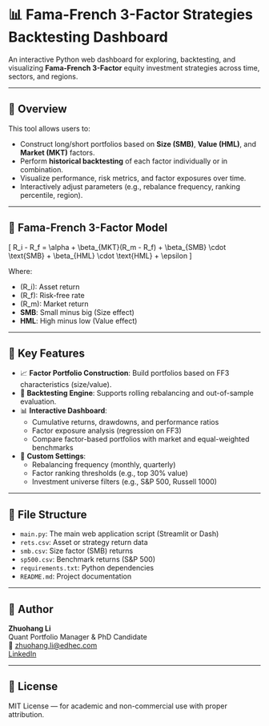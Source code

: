 # 📊 Fama-French 3-Factor Strategies Backtesting Dashboard

An interactive Python web dashboard for exploring, backtesting, and visualizing **Fama-French 3-Factor** equity investment strategies across time, sectors, and regions.

---

## 🧠 Overview

This tool allows users to:
- Construct long/short portfolios based on **Size (SMB)**, **Value (HML)**, and **Market (MKT)** factors.
- Perform **historical backtesting** of each factor individually or in combination.
- Visualize performance, risk metrics, and factor exposures over time.
- Interactively adjust parameters (e.g., rebalance frequency, ranking percentile, region).

---

## 🧮 Fama-French 3-Factor Model

\[
R_i - R_f = \alpha + \beta_{MKT}(R_m - R_f) + \beta_{SMB} \cdot \text{SMB} + \beta_{HML} \cdot \text{HML} + \epsilon
\]

Where:
- \(R_i\): Asset return  
- \(R_f\): Risk-free rate  
- \(R_m\): Market return  
- **SMB**: Small minus big (Size effect)  
- **HML**: High minus low (Value effect)

---

## 🚀 Key Features

- 📈 **Factor Portfolio Construction**: Build portfolios based on FF3 characteristics (size/value).
- 🧪 **Backtesting Engine**: Supports rolling rebalancing and out-of-sample evaluation.
- 📊 **Interactive Dashboard**:
  - Cumulative returns, drawdowns, and performance ratios
  - Factor exposure analysis (regression on FF3)
  - Compare factor-based portfolios with market and equal-weighted benchmarks
- 🔧 **Custom Settings**:
  - Rebalancing frequency (monthly, quarterly)
  - Factor ranking thresholds (e.g., top 30% value)
  - Investment universe filters (e.g., S&P 500, Russell 1000)

---

## 📁 File Structure

- `main.py`: The main web application script (Streamlit or Dash)
- `rets.csv`: Asset or strategy return data
- `smb.csv`: Size factor (SMB) returns
- `sp500.csv`: Benchmark returns (S&P 500)
- `requirements.txt`: Python dependencies
- `README.md`: Project documentation

---

## 👤 Author

**Zhuohang Li**  
Quant Portfolio Manager & PhD Candidate  
📧 zhuohang.li@edhec.com  
[LinkedIn](https://www.linkedin.com/in/goethe-uni-zhuohang-li/?locale=en_US)

---

## 📄 License

MIT License — for academic and non-commercial use with proper attribution.

